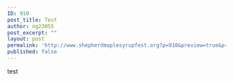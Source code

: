 ```yaml
---
ID: 910
post_title: Test
author: ng23055
post_excerpt: ""
layout: post
permalink: 'http://www.shepherdmaplesyrupfest.org?p=910&preview=true&preview_id=910'
published: false
---
```

test